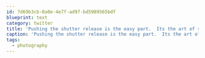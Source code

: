 ```yaml
---
id: 7d69b3cb-0a0e-4e7f-ad97-bd5989565bdf
blueprint: text
category: twitter
title: 'Pushing the shutter release is the easy part.  Its the art of story-telling that takes years to master. #photography'
caption: 'Pushing the shutter release is the easy part.  Its the art of story-telling that takes years to master. <span class="hashtag hashtag_local">#<a href="http://tweettemp.darylchymko.ca/?tag=photography">photography</a>'
tags:
  - photography
---
```

